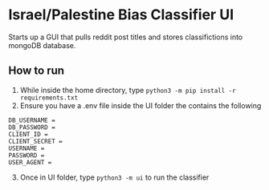 # Israel/Palestine Bias Classifier UI
Starts up a GUI that pulls reddit post titles and stores classifictions into mongoDB database.

## How to run
1) While inside the home directory, type ``python3 -m pip install -r requirements.txt``
2) Ensure you have a .env file inside the UI folder the contains the following 
```
DB_USERNAME = 
DB_PASSWORD = 
CLIENT_ID = 
CLIENT_SECRET = 
USERNAME = 
PASSWORD = 
USER_AGENT = 
```
3) Once in UI folder, type ``python3 -m ui`` to run the classifier